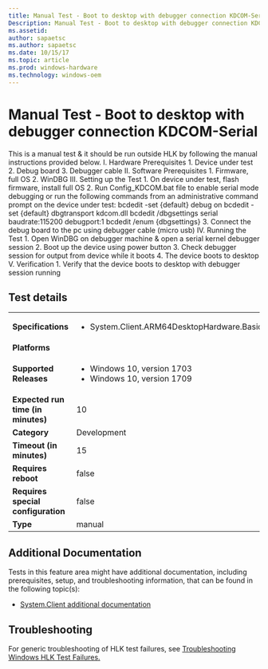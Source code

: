 ```yaml
---
title: Manual Test - Boot to desktop with debugger connection KDCOM-Serial
Description: Manual Test - Boot to desktop with debugger connection KDCOM-Serial
ms.assetid: 
author: sapaetsc
ms.author: sapaetsc
ms.date: 10/15/17
ms.topic: article
ms.prod: windows-hardware
ms.technology: windows-oem
---
```


# Manual Test - Boot to desktop with debugger connection KDCOM-Serial

This is a manual test & it should be run outside HLK by following the manual instructions provided below.
                                            I.	Hardware Prerequisites
                                                1.	Device under test
                                                2.	Debug board
                                                3.	Debugger cable
                                            II.	Software Prerequisites
                                                1.	Firmware, full OS
                                                2.	WinDBG
                                            III.	Setting up the Test
                                                1.	On device under test, flash firmware, install full OS 
                                                2.	Run Config_KDCOM.bat file to enable serial mode debugging or run the following commands from an administrative command prompt on the device under test:
                                                        bcdedit -set {default} debug on
                                                        bcdedit -set {default} dbgtransport kdcom.dll
                                                        bcdedit /dbgsettings serial baudrate:115200 debugport:1
                                                        bcdedit /enum {dbgsettings}
                                                3.	Connect the debug board to the pc using debugger cable (micro usb)
                                            IV.	Running the Test
                                                1.	Open WinDBG on debugger machine & open a serial kernel debugger session 
                                                2.	Boot up the device using power button
                                                3.	Check debugger session for output from device while it boots
                                                4.	The device boots to desktop
                                            V.	Verification
                                                1.	Verify that the device boots to desktop with debugger session running
                                            

## Test details
|||
|---|---|
| **Specifications**  | <ul><li>System.Client.ARM64DesktopHardware.BasicFunctionality</li></ul> |  
| **Platforms**   | <ul></ul> |
| **Supported Releases** | <ul><li>Windows 10, version 1703</li><li>Windows 10, version 1709</li></ul> |
|**Expected run time (in minutes)**| 10 |
|**Category**| Development |
|**Timeout (in minutes)**| 15 |
|**Requires reboot**| false |
|**Requires special configuration**| false |
|**Type**| manual |




## Additional Documentation
Tests in this feature area might have additional documentation, including prerequisites, setup, and troubleshooting information, that can be found in the following topic(s): <ul><li>[System.Client additional documentation](https:\//docs.microsoft.com/en-us/windows-hardware/test/hlk/testref/system-client-additional-documentation.md)</li></ul>

## Troubleshooting
For generic troubleshooting of HLK test failures, see [Troubleshooting Windows HLK Test Failures.](https://docs.microsoft.com/en-us/windows-hardware/HLK/troubleshooting.html)